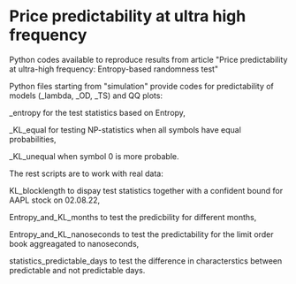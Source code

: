 # Price predictability at ultra high frequency

Python codes available to reproduce results from article "Price predictability at ultra-high frequency: Entropy-based randomness test"

Python files starting from "simulation" provide codes for predictability of models (_lambda, _OD, _TS) and QQ plots: 

_entropy for the test statistics based on Entropy, 

_KL_equal for testing NP-statistics when all symbols have equal probabilities, 

_KL_unequal when symbol 0 is more probable.

The rest scripts are to work with real data:

KL_blocklength to dispay test statistics together with a confident bound for AAPL stock on 02.08.22,

Entropy_and_KL_months to test the predicbility for different months,

Entropy_and_KL_nanoseconds to test the predictability for the limit order book aggreagated to nanoseconds,

statistics_predictable_days to test the difference in characterstics between predictable and not predictable days.
